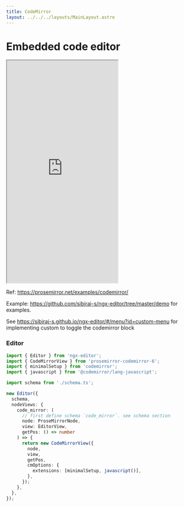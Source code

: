 ```yaml
---
title: CodeMirror
layout: ../../../layouts/MainLayout.astro
---
```


# Embedded code editor

<iframe src="https://stackblitz.com/edit/ngx-editor-codemirror?embed=1&hideExplorer=1&view=preview" height="600"></iframe>

Ref: https://prosemirror.net/examples/codemirror/

Example: https://github.com/sibiraj-s/ngx-editor/tree/master/demo for examples.

See https://sibiraj-s.github.io/ngx-editor/#/menu?id=custom-menu for implementing custom to toggle the codemirror block

### Editor

```ts
import { Editor } from 'ngx-editor';
import { CodeMirrorView } from 'prosemirror-codemirror-6';
import { minimalSetup } from 'codemirror';
import { javascript } from '@codemirror/lang-javascript';

import schema from './schema.ts';

new Editor({
  schema,
  nodeViews: {
    code_mirror: (
      // first define schema `code_mirror`. see schema section
      node: ProseMirrorNode,
      view: EditorView,
      getPos: () => number
    ) => {
      return new CodeMirrorView({
        node,
        view,
        getPos,
        cmOptions: {
          extensions: [minimalSetup, javascript()],
        },
      });
    },
  },
});
```
